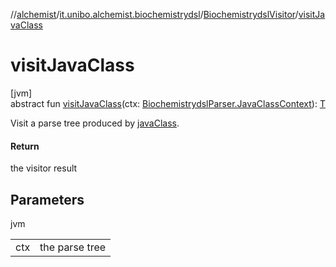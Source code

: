 //[alchemist](../../../index.md)/[it.unibo.alchemist.biochemistrydsl](../index.md)/[BiochemistrydslVisitor](index.md)/[visitJavaClass](visit-java-class.md)

# visitJavaClass

[jvm]\
abstract fun [visitJavaClass](visit-java-class.md)(ctx: [BiochemistrydslParser.JavaClassContext](../-biochemistrydsl-parser/-java-class-context/index.md)): [T](../../it.unibo.alchemist.model.implementations.conditions/-neighborhood-present/index.md)

Visit a parse tree produced by [javaClass](../-biochemistrydsl-parser/java-class.md).

#### Return

the visitor result

## Parameters

jvm

| | |
|---|---|
| ctx | the parse tree |
